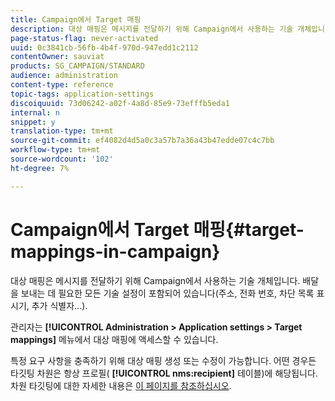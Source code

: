 ```yaml
---
title: Campaign에서 Target 매핑
description: 대상 매핑은 메시지를 전달하기 위해 Campaign에서 사용하는 기술 개체입니다. 배송을 보내는 데 필요한 모든 기술 설정이 포함되어 있습니다.
page-status-flag: never-activated
uuid: 0c3841cb-56fb-4b4f-970d-947edd1c2112
contentOwner: sauviat
products: SG_CAMPAIGN/STANDARD
audience: administration
content-type: reference
topic-tags: application-settings
discoiquuid: 73d06242-a02f-4a8d-85e9-73efffb5eda1
internal: n
snippet: y
translation-type: tm+mt
source-git-commit: ef4082d4d5a0c3a57b7a36a43b47edde07c4c7bb
workflow-type: tm+mt
source-wordcount: '102'
ht-degree: 7%

---
```



# Campaign에서 Target 매핑{#target-mappings-in-campaign}

대상 매핑은 메시지를 전달하기 위해 Campaign에서 사용하는 기술 개체입니다. 배달을 보내는 데 필요한 모든 기술 설정이 포함되어 있습니다(주소, 전화 번호, 차단 목록 표시기, 추가 식별자...).

관리자는 **[!UICONTROL Administration > Application settings > Target mappings]** 메뉴에서 대상 매핑에 액세스할 수 있습니다.

특정 요구 사항을 충족하기 위해 대상 매핑 생성 또는 수정이 가능합니다. 어떤 경우든 타깃팅 차원은 항상 프로필( **[!UICONTROL nms:recipient]** 테이블)에 해당됩니다. 차원 타깃팅에 대한 자세한 내용은 [이 페이지를 참조하십시오](../../automating/using/query.md#targeting-dimensions-and-resources).
